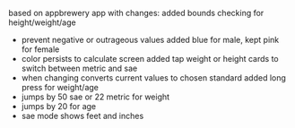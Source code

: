 based on appbrewery app with changes:
added bounds checking for height/weight/age
  - prevent negative or outrageous values
added blue for male, kept pink for female
  - color persists to calculate screen
added tap weight or height cards to switch between metric and sae
  - when changing converts current values to chosen standard
added long press for weight/age
  - jumps by 50 sae or 22 metric for weight
  - jumps by 20 for age
  - sae mode shows feet and inches
